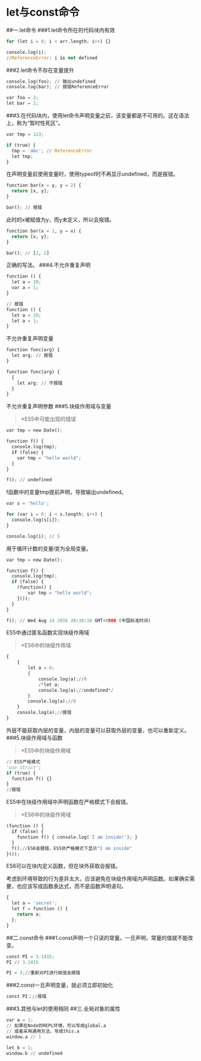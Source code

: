 # let与const命令


##一.let命令
###1.let命令所在的代码块内有效
```python
for (let i = 0; i < arr.length; i++) {}

console.log(i);
//ReferenceError: i is not defined
```
###2.let命令不存在变量提升
```python
console.log(foo); // 输出undefined
console.log(bar); // 报错ReferenceError

var foo = 2;
let bar = 2;
```
###3.在代码块内，使用let命令声明变量之前，该变量都是不可用的。这在语法上，称为“暂时性死区”。
```python
var tmp = 123;

if (true) {
  tmp = 'abc'; // ReferenceError
  let tmp;
}
```
在声明变量前使用变量时，使用typeof时不再显示undefined，而是报错。

```python
function bar(x = y, y = 2) {
  return [x, y];
}

bar(); // 报错
```
此时的x被赋值为y，而y未定义，所以会报错。
```python
function bar(x = 2, y = x) {
  return [x, y];
}

bar(); // [2, 2]
```
正确的写法。
###4.不允许重复声明
```python
function () {
  let a = 10;
  var a = 1;
}

// 报错
function () {
  let a = 10;
  let a = 1;
}
```
不允许重复声明变量
```python
function func(arg) {
  let arg; // 报错
}

function func(arg) {
  {
    let arg; // 不报错
  }
}
```
不允许重复声明参数
###5.块级作用域与变量
> *ES5中可能出现的错误
```python
var tmp = new Date();

function f() {
  console.log(tmp);
  if (false) {
    var tmp = "hello world";
  }
}

f(); // undefined
```
f函数中的变量tmp提前声明，导致输出undefined。
```python
var s = 'hello';

for (var i = 0; i < s.length; i++) {
  console.log(s[i]);
}

console.log(i); // 5
```
用于循环计数的变量i变为全局变量。
```python
var tmp = new Date();

function f() {
  console.log(tmp);
  if (false) {
    (function() {
        var tmp = "hello world";
    }());
  }
}

f(); // Wed Aug 24 2016 20:38:10 GMT+0800 (中国标准时间)
```
ES5中通过匿名函数实现块级作用域
> *ES6中的块级作用域
```python
{
    {
        let a = 0;
        {
            console.log(a);//0
            /*let a;
            console.log(a);//undefined*/
        }
        console.log(a);//0
    }
    console.log(a);//报错
}
```
外层不能获取内层的变量，内层的变量可以获取外层的变量，也可以重新定义。
###5.块级作用域与函数
> *ES5中的块级作用域
```python
// ES5严格模式
'use strict';
if (true) {
  function f() {}
}
//报错
```
ES5中在块级作用域中声明函数在严格模式下会报错。
> *ES6中的块级作用域
```python
(function () {
  if (false) {
    function f() { console.log('I am inside!'); }
  }
  f();//ES6会报错，ES5非严格模式下显示"I am inside"
}());
```
ES6可以在块内定义函数，但在块外获取会报错。

考虑到环境导致的行为差异太大，应该避免在块级作用域内声明函数。如果确实需要，也应该写成函数表达式，而不是函数声明语句。
```python
{
  let a = 'secret';
  let f = function () {
    return a;
  };
}
```
##二.const命令
###1.const声明一个只读的常量。一旦声明，常量的值就不能改变。
```python
const PI = 3.1415;
PI // 3.1415

PI = 3;//重新对PI进行赋值会报错
```
###2.const一旦声明变量，就必须立即初始化
```python
const PI；//报错
```
###3.其他与let的使用相同
##三.全局对象的属性
```python
var a = 1;
// 如果在Node的REPL环境，可以写成global.a
// 或者采用通用方法，写成this.a
window.a // 1

let b = 1;
window.b // undefined
```